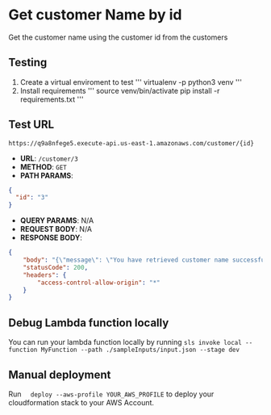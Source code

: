 # Get customer Name by id
Get the customer name using the customer id from the customers

## Testing
1. Create a virtual enviroment to test
'''
virtualenv -p python3 venv
'''
2. Install requirements
'''
source venv/bin/activate
pip install -r requirements.txt
'''

## Test URL
```
https://q9a8nfege5.execute-api.us-east-1.amazonaws.com/customer/{id}
```

- **URL**: `/customer/3`
- **METHOD**: `GET`
- **PATH PARAMS**:

```json
{
  "id": "3"
}
```

- **QUERY PARAMS**: N/A
- **REQUEST BODY**: N/A
- **RESPONSE BODY**:

```json
{
    "body": "{\"message\": \"You have retrieved customer name successfully!\", \"name\": \"Jordan Shamir\"}",
    "statusCode": 200,
    "headers": {
        "access-control-allow-origin": "*"
    }
}
```

## Debug Lambda function locally

You can run your lambda function locally by running
`sls invoke local --function MyFunction --path ./sampleInputs/input.json --stage dev`

## Manual deployment

Run `  deploy --aws-profile YOUR_AWS_PROFILE` to deploy your cloudformation stack to your AWS Account.
